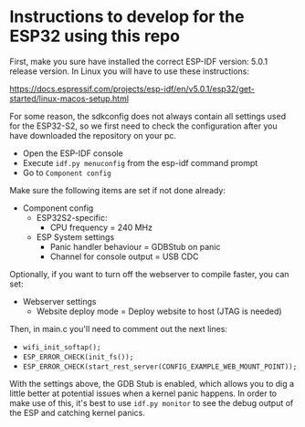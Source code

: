 # Instructions to develop for the ESP32 using this repo

First, make you sure have installed the correct ESP-IDF version: 5.0.1 release version. In Linux you will have to use these instructions:

https://docs.espressif.com/projects/esp-idf/en/v5.0.1/esp32/get-started/linux-macos-setup.html

For some reason, the sdkconfig does not always contain all settings used for the ESP32-S2, so we first need to check the configuration after you have downloaded the repository on your pc.

- Open the ESP-IDF console
- Execute `idf.py menuconfig` from the esp-idf command prompt
- Go to `Component config`

Make sure the following items are set if not done already:
- Component config
    - ESP32S2-specific:
        - CPU frequency = 240 MHz
    - ESP System settings
        - Panic handler behaviour = GDBStub on panic
        - Channel for console output = USB CDC

Optionally, if you want to turn off the webserver to compile faster, you can set:

- Webserver settings
    - Website deploy mode = Deploy website to host (JTAG is needed)

Then, in main.c you'll need to comment out the next lines: 
- `wifi_init_softap();`
- `ESP_ERROR_CHECK(init_fs());`
- `ESP_ERROR_CHECK(start_rest_server(CONFIG_EXAMPLE_WEB_MOUNT_POINT));`

With the settings above, the GDB Stub is enabled, which allows you to dig a little better at potential issues when a kernel panic happens. In order to make use of this, it's best to use `idf.py monitor` to see the debug output of the ESP and catching kernel panics.